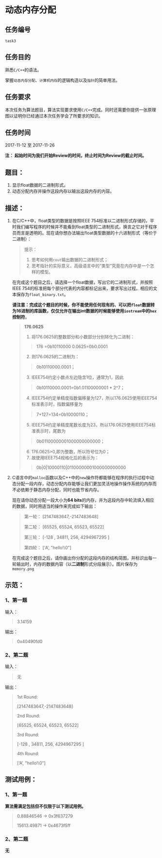 # 动态内存分配

## 任务编号

`task3`

## 任务目的

熟悉`C/C++`的语法。

掌握`动态内存分配`、`计算机内存`的逻辑构造以及`指针`的简单用法。

## 任务要求

本次任务为算法题目，算法实现要求使用`C/C++`完成。同时还需要你提供一张原理图以证明你已经通过本次任务学会了所要求的知识。

## 任务时间

2017-11-12 至 2017-11-26

**注： 起始时间为我们开始Review的时间，终止时间为Review的截止时间。**

## 题目：

1. 显示float数据的二进制形式。
2. 动态分配内存并操作这段内存以输出这段内存的内容。

## 描述：

1. 在C/C++中，float类型的数据是按照IEEE 754标准以二进制形式存储的，平时我们编写程序的时候并不能看到float类型的二进制形式，换言之它对于程序员而言是透明的。现在请你想办法输出float类型数据的十六进制形式（等价于二进制）：

   > 提示：
   >
   > 1. 思考如何用`cout`输出数据的二进制形式；
   > 2. 思考指针的实际意义，高级语言中的“类型”究竟在内存中是一个怎样的模型。

   在完成这个题目之后，请选择一个float数据，写出它的二进制形式，并按照IEEE 754的标准把每个部分代表的内容都标记出来，要求写出过程。相应的文本保存为`float_binary.txt`。
   
   **请注意：完成这个题目的时候，你不能使用任何现有的、可以把`float`数据转为16进制的库函数，仅仅允许在输出int数据的时候能够使用`iostream`中的`hex`控制符**。

   <!-- 如： -->

   >**176.0625**
   >
   >  1. 将176.0625的整数部分和小数部分分别转化为二进制：
   >> 176 =0b10110000
   >> 0.0625=0b0.0001
   >  2. 则176.0625的二进制为：
   >> 0b10110000.0001；
   >  3. IEEE754约定小数点左边隐含1位，通常为1，因此
   >> 0b10110000.0001=0b1.01100000001 * 2^7；
   >  4. IEEE754约定单精度指数偏移量为127，所以176.0625使用IEEE754标准表示时，指数偏移量为
   >> 7+127=134=0b10000110；
   >  5. IEEE754约定单精度尾数长度为23，所以176.0625使用IEEE754标准表示时，尾数为
   >> 0b01100000001000000000000；
   >  6. 176.0625>0,即为整数，所以符号位为0；
   >  7. 故使用IEEE754规格化后的表示为：
   >> 0b|0|10000110|01100000001000000000000
   >

2. C语言中的`malloc`函数以及C++中的`new`操作符都能够在程序的执行过程中动态分配一段内存，动态分配内存能够让我们更加灵活地操作操作系统的内存而不必依赖于静态内存分配，同时也能节省内存。

   现在请你动态分配一段大小为**64 bits**的内存，并为这段内存中轮流填入相应的数据，同时用适当的操作来完成如下输出：

   > 第一轮：
   > [2147483647,-2147483648]
   >
   > 第二轮：
   > [65525, 65524, 65523, 65522]
   >
   > 第三轮：
   > [-128 , 34811, 256, 4294967295 ]
   >
   > 第四轮：
   > [‘A’, "hello!\0"]

   在完成这个题目之后，请你画出你分配的这段内存的结构简图，并标识出每一轮输出时，内存的数据内容（以**二进制**形式分段展示）。图片保存为`memory.png`

## 示范：

### 1、第一题

输入：

> 3.14159

输出：

>0x40490fd0

### 2、第二题

输入：

> 无

输出：

> 1st Round:
>
> [2147483647,-2147483648]
>
> 2nd Round:
>
> [65525, 65524, 65523, 65522]
>
> 3rd Round:
>
> [-128 , 34811, 256, 4294967295 ]
>
> 4th Round:
>
> [‘A’, "hello!\0"]

## 测试用例：

### 1、第一题

**算法需满足包括但不仅限于以下测试用例。**

> 0.88846546 -> 0x3f637279
>
> 15613.49871 -> 0x4673f5ff

### 2、第二题

**无**
